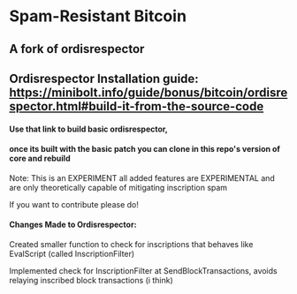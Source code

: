 # Spam-Resistant Bitcoin

## A fork of ordisrespector

## Ordisrespector Installation guide: https://minibolt.info/guide/bonus/bitcoin/ordisrespector.html#build-it-from-the-source-code

####  Use that link to build basic ordisrespector,
####  once its built with the basic patch you can clone in this repo's version of core and rebuild

Note: This is an EXPERIMENT all added features are EXPERIMENTAL and are only theoretically capable of mitigating inscription spam

If you want to contribute please do!

####  Changes Made to Ordisrespector:

Created smaller function to check for inscriptions that behaves like EvalScript (called InscriptionFilter)

Implemented check for InscriptionFilter at SendBlockTransactions, avoids relaying inscribed block transactions (i think)
